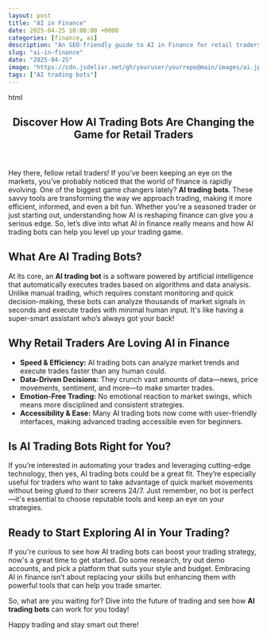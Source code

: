 ```yaml
---
layout: post
title: "AI in Finance"
date: 2025-04-25 10:00:00 +0000
categories: [finance, ai]
description: "An SEO-friendly guide to AI in Finance for retail traders."
slug: "ai-in-finance"
date: "2025-04-25"
image: "https://cdn.jsdelivr.net/gh/youruser/yourrepo@main/images/ai.jpg"
tags: ["AI trading bots"]
---
```


html
<!-- Casual Blog Post: AI in Finance for Retail Traders -->
<article>
  <header>
    <h1>Discover How AI Trading Bots Are Changing the Game for Retail Traders</h1>
  </header>

  <section>
    <p>Hey there, fellow retail traders! If you’ve been keeping an eye on the markets, you’ve probably noticed that the world of finance is rapidly evolving. One of the biggest game changers lately? <strong>AI trading bots</strong>. These savvy tools are transforming the way we approach trading, making it more efficient, informed, and even a bit fun. Whether you're a seasoned trader or just starting out, understanding how AI is reshaping finance can give you a serious edge. So, let’s dive into what AI in finance really means and how AI trading bots can help you level up your trading game.</p>
  </section>

  <section>
    <h2>What Are AI Trading Bots?</h2>
    <p>At its core, an <strong>AI trading bot</strong> is a software powered by artificial intelligence that automatically executes trades based on algorithms and data analysis. Unlike manual trading, which requires constant monitoring and quick decision-making, these bots can analyze thousands of market signals in seconds and execute trades with minimal human input. It's like having a super-smart assistant who’s always got your back!</p>
  </section>

  <section>
    <h2>Why Retail Traders Are Loving AI in Finance</h2>
    <ul>
      <li><strong>Speed & Efficiency:</strong> AI trading bots can analyze market trends and execute trades faster than any human could.</li>
      <li><strong>Data-Driven Decisions:</strong> They crunch vast amounts of data—news, price movements, sentiment, and more—to make smarter trades.</li>
      <li><strong>Emotion-Free Trading:</strong> No emotional reaction to market swings, which means more disciplined and consistent strategies.</li>
      <li><strong>Accessibility & Ease:</strong> Many AI trading bots now come with user-friendly interfaces, making advanced trading accessible even for beginners.</li>
    </ul>
  </section>

  <section>
    <h2>Is AI Trading Bots Right for You?</h2>
    <p>If you’re interested in automating your trades and leveraging cutting-edge technology, then yes, AI trading bots could be a great fit. They’re especially useful for traders who want to take advantage of quick market movements without being glued to their screens 24/7. Just remember, no bot is perfect—it's essential to choose reputable tools and keep an eye on your strategies.</p>
  </section>

  <section>
    <h2>Ready to Start Exploring AI in Your Trading?</h2>
    <p>If you're curious to see how AI trading bots can boost your trading strategy, now's a great time to get started. Do some research, try out demo accounts, and pick a platform that suits your style and budget. Embracing AI in finance isn’t about replacing your skills but enhancing them with powerful tools that can help you trade smarter.</p>
    <p>So, what are you waiting for? Dive into the future of trading and see how <strong>AI trading bots</strong> can work for you today!</p>
  </section>

  <footer>
    <p>Happy trading and stay smart out there!</p>
  </footer>
</article>
